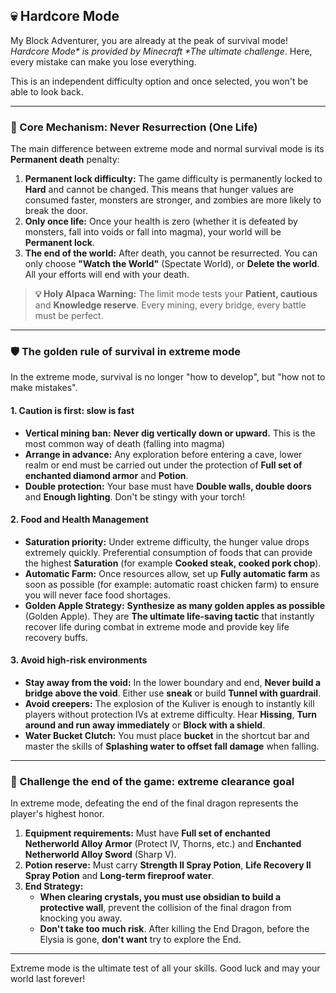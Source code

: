 ## 💀 Hardcore Mode



My Block Adventurer, you are already at the peak of survival mode! **Hardcore Mode\** is provided by Minecraft \**The ultimate challenge**. Here, every mistake can make you lose everything.

This is an independent difficulty option and once selected, you won't be able to look back.

------



### 🚨 Core Mechanism: Never Resurrection (One Life)



The main difference between extreme mode and normal survival mode is its **Permanent death** penalty:

1. **Permanent lock difficulty:** The game difficulty is permanently locked to **Hard** and cannot be changed. This means that hunger values ​​are consumed faster, monsters are stronger, and zombies are more likely to break the door.
2. **Only once life:** Once your health is zero (whether it is defeated by monsters, fall into voids or fall into magma), your world will be **Permanent lock**.
3. **The end of the world:** After death, you cannot be resurrected. You can only choose **"Watch the World"** (Spectate World), or **Delete the world**. All your efforts will end with your death.

> **💡 Holy Alpaca Warning:** The limit mode tests your **Patient, cautious** and **Knowledge reserve**. Every mining, every bridge, every battle must be perfect.

------



### 🛡️ The golden rule of survival in extreme mode



In the extreme mode, survival is no longer "how to develop", but "how not to make mistakes".



#### 1. Caution is first: slow is fast



- **Vertical mining ban:** **Never dig vertically down or upward.** This is the most common way of death (falling into magma)
- **Arrange in advance:** Any exploration before entering a cave, lower realm or end must be carried out under the protection of **Full set of enchanted diamond armor** and **Potion**.
- **Double protection:** Your base must have **Double walls, double doors** and **Enough lighting**. Don't be stingy with your torch!



#### 2. Food and Health Management



- **Saturation priority:** Under extreme difficulty, the hunger value drops extremely quickly. Preferential consumption of foods that can provide the highest **Saturation** (for example **Cooked steak, cooked pork chop**).
- **Automatic Farm:** Once resources allow, set up **Fully automatic farm** as soon as possible (for example: automatic roast chicken farm) to ensure you will never face food shortages.
- **Golden Apple Strategy:** **Synthesize as many golden apples as possible** (Golden Apple). They are **The ultimate life-saving tactic** that instantly recover life during combat in extreme mode and provide key life recovery buffs.



#### 3. Avoid high-risk environments



- **Stay away from the void:** In the lower boundary and end, **Never build a bridge above the void**. Either use **sneak** or build **Tunnel with guardrail**.
- **Avoid creepers:** The explosion of the Kuliver is enough to instantly kill players without protection IVs at extreme difficulty. Hear **Hissing**, **Turn around and run away immediately** or **Block with a shield**.
- **Water Bucket Clutch:** You must place **bucket** in the shortcut bar and master the skills of **Splashing water to offset fall damage** when falling.

------



### 🚀 Challenge the end of the game: extreme clearance goal



In extreme mode, defeating the end of the final dragon represents the player's highest honor.

1. **Equipment requirements:** Must have **Full set of enchanted Netherworld Alloy Armor** (Protect IV, Thorns, etc.) and **Enchanted Netherworld Alloy Sword** (Sharp V).
2. **Potion reserve:** Must carry **Strength II Spray Potion**, **Life Recovery II Spray Potion** and **Long-term fireproof water**.
3. **End Strategy:**
   - **When clearing crystals, you must use obsidian to build a protective wall**, prevent the collision of the final dragon from knocking you away.
   - **Don't take too much risk**. After killing the End Dragon, before the Elysia is gone, **don't want** try to explore the End.

------

Extreme mode is the ultimate test of all your skills. Good luck and may your world last forever!